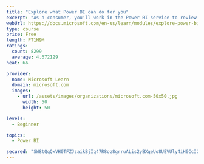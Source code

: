 ```yaml
---
title: "Explore what Power BI can do for you"
excerpt: "As a consumer, you'll work in the Power BI service to review and interact with content that has been shared with you. This module provides the foundational information that you need to work effectively in the Power BI service."
webUrl: https://docs.microsoft.com/en-us/learn/modules/explore-power-bi-service/
type: course
price: Free
length: PT1H9M
ratings:
  count: 8299
  average: 4.672129
heat: 66

provider:
  name: Microsoft Learn
  domain: microsoft.com
  images:
    - url: /assets/images/organizations/microsoft.com-50x50.jpg
      width: 50
      height: 50

levels:
  - Beginner

topics:
  - Power BI

secured: "SW8tQqQxVH0TFZJzaikBjIq47R8oz8grruALis2yBXqeUo8UEVUly4iH6CcI24b1bQc5mwhGenUGaKw75tKcK8gZz076fqylp02tujVjuTwVn/gIoJ9/jHyCtp61X4WdNxs6nNnouqCRPh0BOHSjCiGJi6igpeHBKEopAyRS9DSlDyB+qdYfeFZBNQ1MEAE7fcebfcNdRPRfQVfixTZWl7yikovBxjSuaxTL2hrm/fQbTEMUKqzmo0QaN+QOgn+2llMCLwVifqlP594AJj87LcUQnrhR1ebcdrWpsrPut323Upm8FGu3QDcMMwtSUe94JtpeIxlbrV6y7i8IyGEP4tzTSRlNMp2RkDgA5TO4As+Md9OtnkVoHNi29HSorqnO43dI+elGWaB5abDnvpvA/qHKcPxLbvHBxtOMvckNSAE=;eqLza0PbMGFVhSwyT0XsPQ=="
---
```


